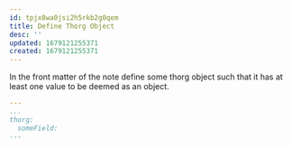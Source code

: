 ```yaml
---
id: tpjx8wa0jsi2h5rkb2g0qem
title: Define Thorg Object
desc: ''
updated: 1679121255371
created: 1679121255371
---
```


In the front matter of the note define some thorg object such that it has at least one value to be deemed as an object.

```yml
---
...
thorg:
  someField:
---
```